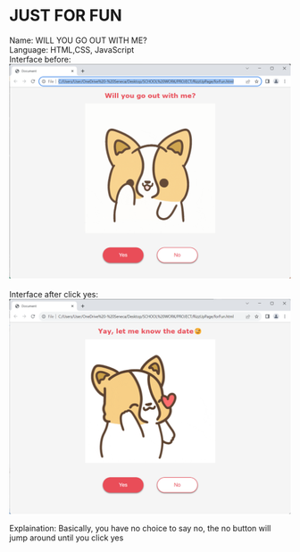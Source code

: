 # JUST FOR FUN

Name: WILL YOU GO OUT WITH ME? <br>
Language: HTML,CSS, JavaScript <br>
Interface before:
<img src="interfaceB.png" alt="before">  
<br>
Interface after click yes:
<img src="interfaceA.png" alt="after">

<p>Explaination: Basically, you have no choice to say no, the no button will jump around until you click yes</p>

